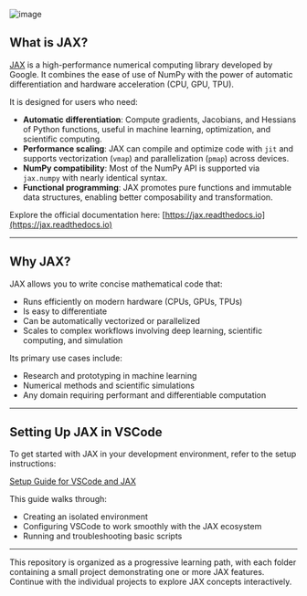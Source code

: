 ![image](https://github.com/user-attachments/assets/c09b4b96-8b33-4892-8c40-502f85de0a46)

## What is JAX?

[JAX](https://github.com/google/jax) is a high-performance numerical computing library developed by Google. It combines the ease of use of NumPy with the power of automatic differentiation and hardware acceleration (CPU, GPU, TPU).

It is designed for users who need:

- **Automatic differentiation**: Compute gradients, Jacobians, and Hessians of Python functions, useful in machine learning, optimization, and scientific computing.
- **Performance scaling**: JAX can compile and optimize code with `jit` and supports vectorization (`vmap`) and parallelization (`pmap`) across devices.
- **NumPy compatibility**: Most of the NumPy API is supported via `jax.numpy` with nearly identical syntax.
- **Functional programming**: JAX promotes pure functions and immutable data structures, enabling better composability and transformation.

Explore the official documentation here: [https://jax.readthedocs.io](https://jax.readthedocs.io)

---

## Why JAX?

JAX allows you to write concise mathematical code that:

- Runs efficiently on modern hardware (CPUs, GPUs, TPUs)
- Is easy to differentiate
- Can be automatically vectorized or parallelized
- Scales to complex workflows involving deep learning, scientific computing, and simulation

Its primary use cases include:

- Research and prototyping in machine learning
- Numerical methods and scientific simulations
- Any domain requiring performant and differentiable computation

---

## Setting Up JAX in VSCode

To get started with JAX in your development environment, refer to the setup instructions:

[Setup Guide for VSCode and JAX]((Setup/vscode.md))

This guide walks through:

- Creating an isolated environment
- Configuring VSCode to work smoothly with the JAX ecosystem
- Running and troubleshooting basic scripts

---

This repository is organized as a progressive learning path, with each folder containing a small project demonstrating one or more JAX features. Continue with the individual projects to explore JAX concepts interactively.
